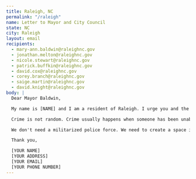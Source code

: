 ```yaml
---
title: Raleigh, NC
permalink: "/raleigh"
name: Letter to Mayor and City Council
state: NC
city: Raleigh
layout: email
recipients:
  - mary-ann.baldwin@raleighnc.gov
  - jonathan.melton@raleighnc.gov
  - nicole.stewart@raleighnc.gov
  - patrick.buffkin@raleighnc.gov
  - david.cox@raleighnc.gov
  - corey.branch@raleighnc.gov
  - saige.martin@raleighnc.gov
  - david.knight@raleighnc.gov
body: |
  Dear Mayor Baldwin,

  My name is [NAME] and I am a resident of Raleigh. I urge you and the rest of the city council to amend or deny the proposed budget for 2021. I would like to redirect money away from RPD and into social service programs that will benefit public health and our own communities, especially communities of color. The proposed budget for 2021 suggests that the largest fraction of the city’s budget should go to policing ($110,650,573), which is over 60% larger than even the second largest allocation of funds, fire ($67,687,901). If this is truly representative of the council’s thoughts on how funds should be allocated in a city in which over 6,000 of my neighbors (Raleigh + Wake County) are currently experiencing homelessness and in which nearly 100,000 of my neighbors (Raleigh + Wake County) are impoverished and at risk of becoming homeless (www.raleighrescue.org), I am ashamed to call Raleigh my home and I am ashamed to call you my elected officials.

  Crime is not random. Crime usually happens when someone has been unable to meet their basic needs through other means. So, to really "fight crime," we don't need more police officers - we need more jobs, more educational opportunities, more arts programs, more community centers, more mental health resources, as well as more of a say in how our own communities function. This is a long transition process but change starts with reallocating this funding!

  We don't need a militarized police force. We need to create a space in which more mental health service providers, social workers, victim/survivor advocates, religious leaders, neighbors, and friends - all of the people who really make up our community - can look out for one another. Mayor Baldwin, will you look out for me, and will you look out for us?

  Thank you,

  [YOUR NAME]
  [YOUR ADDRESS]
  [YOUR EMAIL]
  [YOUR PHONE NUMBER]
---
```

